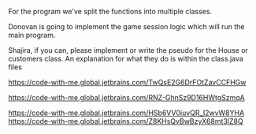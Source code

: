 For the program we've split the functions into multiple classes. 

Donovan is going to implement the game session logic which will run the main program.

Shajira, if you can, please implement or write the pseudo for the House or customers class. An explanation for what they do is within the class.java files


https://code-with-me.global.jetbrains.com/TwQsE2G6DrFOtZavCCFHGw


https://code-with-me.global.jetbrains.com/RNZ-GhnSz9D16HWtgSzmqA

https://code-with-me.global.jetbrains.com/HSb6VV0iuvQR_I2wvW8YHA
https://code-with-me.global.jetbrains.com/Z8KHsQvBwBzyX68mt3lZ8Q
